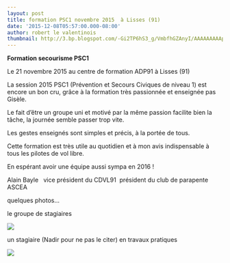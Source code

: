 ```yaml
---
layout: post
title: formation PSC1 novembre 2015  à Lisses (91)
date: '2015-12-08T05:57:00.000-08:00'
author: robert le valentinois
thumbnail: http://3.bp.blogspot.com/-Gi2TP6hS3_g/VmbfhGZAnyI/AAAAAAAAApI/I6gK50lX78s/s72-c/20151121_184600.jpg
---
```


**Formation secourisme PSC1**

Le 21 novembre 2015 au centre de formation ADP91 à Lisses (91)

  

  

 La session 2015 PSC1 (Prévention et Secours Civiques de niveau 1) est encore un bon cru, grâce à la formation très passionnée et enseignée pas Gisèle.

 Le fait d’être un groupe uni et motivé par la même passion facilite bien la tâche, la journée semble passer trop vite.

 Les gestes enseignés sont simples et précis, à la portée de tous.

 Cette formation est très utile au quotidien et à mon avis indispensable à tous les pilotes de vol libre.

 En espérant avoir une équipe aussi sympa en 2016&nbsp;!

  

  

  

<!--[if gte mso 9]><xml> <w:WordDocument> <w:View>Normal</w:View> <w:Zoom>0</w:Zoom> <w:TrackMoves/> <w:TrackFormatting/> <w:HyphenationZone>21</w:HyphenationZone> <w:PunctuationKerning/> <w:ValidateAgainstSchemas/> <w:SaveIfXMLInvalid>false</w:SaveIfXMLInvalid> <w:IgnoreMixedContent>false</w:IgnoreMixedContent> <w:AlwaysShowPlaceholderText>false</w:AlwaysShowPlaceholderText> <w:DoNotPromoteQF/> <w:LidThemeOther>FR</w:LidThemeOther> <w:LidThemeAsian>X-NONE</w:LidThemeAsian> <w:LidThemeComplexScript>X-NONE</w:LidThemeComplexScript> <w:Compatibility> <w:BreakWrappedTables/> <w:SnapToGridInCell/> <w:WrapTextWithPunct/> <w:UseAsianBreakRules/> <w:DontGrowAutofit/> <w:SplitPgBreakAndParaMark/> <w:EnableOpenTypeKerning/> <w:DontFlipMirrorIndents/> <w:OverrideTableStyleHps/> </w:Compatibility> <m:mathPr> <m:mathFont m:val="Cambria Math"/> <m:brkBin m:val="before"/> <m:brkBinSub m:val="&#45;-"/> <m:smallFrac m:val="off"/> <m:dispDef/> <m:lMargin m:val="0"/> <m:rMargin m:val="0"/> <m:defJc m:val="centerGroup"/> <m:wrapIndent m:val="1440"/> <m:intLim m:val="subSup"/> <m:naryLim m:val="undOvr"/> </m:mathPr></w:WordDocument></xml><![endif]--><!--[if gte mso 9]><xml> <w:LatentStyles DefLockedState="false" DefUnhideWhenUsed="true" DefSemiHidden="true" DefQFormat="false" DefPriority="99" LatentStyleCount="267"> <w:LsdException Locked="false" Priority="0" SemiHidden="false" UnhideWhenUsed="false" QFormat="true" Name="Normal"/> <w:LsdException Locked="false" Priority="9" SemiHidden="false" UnhideWhenUsed="false" QFormat="true" Name="heading 1"/> <w:LsdException Locked="false" Priority="9" QFormat="true" Name="heading 2"/> <w:LsdException Locked="false" Priority="9" QFormat="true" Name="heading 3"/> <w:LsdException Locked="false" Priority="9" QFormat="true" Name="heading 4"/> <w:LsdException Locked="false" Priority="9" QFormat="true" Name="heading 5"/> <w:LsdException Locked="false" Priority="9" QFormat="true" Name="heading 6"/> <w:LsdException Locked="false" Priority="9" QFormat="true" Name="heading 7"/> <w:LsdException Locked="false" Priority="9" QFormat="true" Name="heading 8"/> <w:LsdException Locked="false" Priority="9" QFormat="true" Name="heading 9"/> <w:LsdException Locked="false" Priority="39" Name="toc 1"/> <w:LsdException Locked="false" Priority="39" Name="toc 2"/> <w:LsdException Locked="false" Priority="39" Name="toc 3"/> <w:LsdException Locked="false" Priority="39" Name="toc 4"/> <w:LsdException Locked="false" Priority="39" Name="toc 5"/> <w:LsdException Locked="false" Priority="39" Name="toc 6"/> <w:LsdException Locked="false" Priority="39" Name="toc 7"/> <w:LsdException Locked="false" Priority="39" Name="toc 8"/> <w:LsdException Locked="false" Priority="39" Name="toc 9"/> <w:LsdException Locked="false" Priority="35" QFormat="true" Name="caption"/> <w:LsdException Locked="false" Priority="10" SemiHidden="false" UnhideWhenUsed="false" QFormat="true" Name="Title"/> <w:LsdException Locked="false" Priority="0" Name="Default Paragraph Font"/> <w:LsdException Locked="false" Priority="11" SemiHidden="false" UnhideWhenUsed="false" QFormat="true" Name="Subtitle"/> <w:LsdException Locked="false" Priority="22" SemiHidden="false" UnhideWhenUsed="false" QFormat="true" Name="Strong"/> <w:LsdException Locked="false" Priority="20" SemiHidden="false" UnhideWhenUsed="false" QFormat="true" Name="Emphasis"/> <w:LsdException Locked="false" Priority="59" SemiHidden="false" UnhideWhenUsed="false" Name="Table Grid"/> <w:LsdException Locked="false" UnhideWhenUsed="false" Name="Placeholder Text"/> <w:LsdException Locked="false" Priority="1" SemiHidden="false" UnhideWhenUsed="false" QFormat="true" Name="No Spacing"/> <w:LsdException Locked="false" Priority="60" SemiHidden="false" UnhideWhenUsed="false" Name="Light Shading"/> <w:LsdException Locked="false" Priority="61" SemiHidden="false" UnhideWhenUsed="false" Name="Light List"/> <w:LsdException Locked="false" Priority="62" SemiHidden="false" UnhideWhenUsed="false" Name="Light Grid"/> <w:LsdException Locked="false" Priority="63" SemiHidden="false" UnhideWhenUsed="false" Name="Medium Shading 1"/> <w:LsdException Locked="false" Priority="64" SemiHidden="false" UnhideWhenUsed="false" Name="Medium Shading 2"/> <w:LsdException Locked="false" Priority="65" SemiHidden="false" UnhideWhenUsed="false" Name="Medium List 1"/> <w:LsdException Locked="false" Priority="66" SemiHidden="false" UnhideWhenUsed="false" Name="Medium List 2"/> <w:LsdException Locked="false" Priority="67" SemiHidden="false" UnhideWhenUsed="false" Name="Medium Grid 1"/> <w:LsdException Locked="false" Priority="68" SemiHidden="false" UnhideWhenUsed="false" Name="Medium Grid 2"/> <w:LsdException Locked="false" Priority="69" SemiHidden="false" UnhideWhenUsed="false" Name="Medium Grid 3"/> <w:LsdException Locked="false" Priority="70" SemiHidden="false" UnhideWhenUsed="false" Name="Dark List"/> <w:LsdException Locked="false" Priority="71" SemiHidden="false" UnhideWhenUsed="false" Name="Colorful Shading"/> <w:LsdException Locked="false" Priority="72" SemiHidden="false" UnhideWhenUsed="false" Name="Colorful List"/> <w:LsdException Locked="false" Priority="73" SemiHidden="false" UnhideWhenUsed="false" Name="Colorful Grid"/> <w:LsdException Locked="false" Priority="60" SemiHidden="false" UnhideWhenUsed="false" Name="Light Shading Accent 1"/> <w:LsdException Locked="false" Priority="61" SemiHidden="false" UnhideWhenUsed="false" Name="Light List Accent 1"/> <w:LsdException Locked="false" Priority="62" SemiHidden="false" UnhideWhenUsed="false" Name="Light Grid Accent 1"/> <w:LsdException Locked="false" Priority="63" SemiHidden="false" UnhideWhenUsed="false" Name="Medium Shading 1 Accent 1"/> <w:LsdException Locked="false" Priority="64" SemiHidden="false" UnhideWhenUsed="false" Name="Medium Shading 2 Accent 1"/> <w:LsdException Locked="false" Priority="65" SemiHidden="false" UnhideWhenUsed="false" Name="Medium List 1 Accent 1"/> <w:LsdException Locked="false" UnhideWhenUsed="false" Name="Revision"/> <w:LsdException Locked="false" Priority="34" SemiHidden="false" UnhideWhenUsed="false" QFormat="true" Name="List Paragraph"/> <w:LsdException Locked="false" Priority="29" SemiHidden="false" UnhideWhenUsed="false" QFormat="true" Name="Quote"/> <w:LsdException Locked="false" Priority="30" SemiHidden="false" UnhideWhenUsed="false" QFormat="true" Name="Intense Quote"/> <w:LsdException Locked="false" Priority="66" SemiHidden="false" UnhideWhenUsed="false" Name="Medium List 2 Accent 1"/> <w:LsdException Locked="false" Priority="67" SemiHidden="false" UnhideWhenUsed="false" Name="Medium Grid 1 Accent 1"/> <w:LsdException Locked="false" Priority="68" SemiHidden="false" UnhideWhenUsed="false" Name="Medium Grid 2 Accent 1"/> <w:LsdException Locked="false" Priority="69" SemiHidden="false" UnhideWhenUsed="false" Name="Medium Grid 3 Accent 1"/> <w:LsdException Locked="false" Priority="70" SemiHidden="false" UnhideWhenUsed="false" Name="Dark List Accent 1"/> <w:LsdException Locked="false" Priority="71" SemiHidden="false" UnhideWhenUsed="false" Name="Colorful Shading Accent 1"/> <w:LsdException Locked="false" Priority="72" SemiHidden="false" UnhideWhenUsed="false" Name="Colorful List Accent 1"/> <w:LsdException Locked="false" Priority="73" SemiHidden="false" UnhideWhenUsed="false" Name="Colorful Grid Accent 1"/> <w:LsdException Locked="false" Priority="60" SemiHidden="false" UnhideWhenUsed="false" Name="Light Shading Accent 2"/> <w:LsdException Locked="false" Priority="61" SemiHidden="false" UnhideWhenUsed="false" Name="Light List Accent 2"/> <w:LsdException Locked="false" Priority="62" SemiHidden="false" UnhideWhenUsed="false" Name="Light Grid Accent 2"/> <w:LsdException Locked="false" Priority="63" SemiHidden="false" UnhideWhenUsed="false" Name="Medium Shading 1 Accent 2"/> <w:LsdException Locked="false" Priority="64" SemiHidden="false" UnhideWhenUsed="false" Name="Medium Shading 2 Accent 2"/> <w:LsdException Locked="false" Priority="65" SemiHidden="false" UnhideWhenUsed="false" Name="Medium List 1 Accent 2"/> <w:LsdException Locked="false" Priority="66" SemiHidden="false" UnhideWhenUsed="false" Name="Medium List 2 Accent 2"/> <w:LsdException Locked="false" Priority="67" SemiHidden="false" UnhideWhenUsed="false" Name="Medium Grid 1 Accent 2"/> <w:LsdException Locked="false" Priority="68" SemiHidden="false" UnhideWhenUsed="false" Name="Medium Grid 2 Accent 2"/> <w:LsdException Locked="false" Priority="69" SemiHidden="false" UnhideWhenUsed="false" Name="Medium Grid 3 Accent 2"/> <w:LsdException Locked="false" Priority="70" SemiHidden="false" UnhideWhenUsed="false" Name="Dark List Accent 2"/> <w:LsdException Locked="false" Priority="71" SemiHidden="false" UnhideWhenUsed="false" Name="Colorful Shading Accent 2"/> <w:LsdException Locked="false" Priority="72" SemiHidden="false" UnhideWhenUsed="false" Name="Colorful List Accent 2"/> <w:LsdException Locked="false" Priority="73" SemiHidden="false" UnhideWhenUsed="false" Name="Colorful Grid Accent 2"/> <w:LsdException Locked="false" Priority="60" SemiHidden="false" UnhideWhenUsed="false" Name="Light Shading Accent 3"/> <w:LsdException Locked="false" Priority="61" SemiHidden="false" UnhideWhenUsed="false" Name="Light List Accent 3"/> <w:LsdException Locked="false" Priority="62" SemiHidden="false" UnhideWhenUsed="false" Name="Light Grid Accent 3"/> <w:LsdException Locked="false" Priority="63" SemiHidden="false" UnhideWhenUsed="false" Name="Medium Shading 1 Accent 3"/> <w:LsdException Locked="false" Priority="64" SemiHidden="false" UnhideWhenUsed="false" Name="Medium Shading 2 Accent 3"/> <w:LsdException Locked="false" Priority="65" SemiHidden="false" UnhideWhenUsed="false" Name="Medium List 1 Accent 3"/> <w:LsdException Locked="false" Priority="66" SemiHidden="false" UnhideWhenUsed="false" Name="Medium List 2 Accent 3"/> <w:LsdException Locked="false" Priority="67" SemiHidden="false" UnhideWhenUsed="false" Name="Medium Grid 1 Accent 3"/> <w:LsdException Locked="false" Priority="68" SemiHidden="false" UnhideWhenUsed="false" Name="Medium Grid 2 Accent 3"/> <w:LsdException Locked="false" Priority="69" SemiHidden="false" UnhideWhenUsed="false" Name="Medium Grid 3 Accent 3"/> <w:LsdException Locked="false" Priority="70" SemiHidden="false" UnhideWhenUsed="false" Name="Dark List Accent 3"/> <w:LsdException Locked="false" Priority="71" SemiHidden="false" UnhideWhenUsed="false" Name="Colorful Shading Accent 3"/> <w:LsdException Locked="false" Priority="72" SemiHidden="false" UnhideWhenUsed="false" Name="Colorful List Accent 3"/> <w:LsdException Locked="false" Priority="73" SemiHidden="false" UnhideWhenUsed="false" Name="Colorful Grid Accent 3"/> <w:LsdException Locked="false" Priority="60" SemiHidden="false" UnhideWhenUsed="false" Name="Light Shading Accent 4"/> <w:LsdException Locked="false" Priority="61" SemiHidden="false" UnhideWhenUsed="false" Name="Light List Accent 4"/> <w:LsdException Locked="false" Priority="62" SemiHidden="false" UnhideWhenUsed="false" Name="Light Grid Accent 4"/> <w:LsdException Locked="false" Priority="63" SemiHidden="false" UnhideWhenUsed="false" Name="Medium Shading 1 Accent 4"/> <w:LsdException Locked="false" Priority="64" SemiHidden="false" UnhideWhenUsed="false" Name="Medium Shading 2 Accent 4"/> <w:LsdException Locked="false" Priority="65" SemiHidden="false" UnhideWhenUsed="false" Name="Medium List 1 Accent 4"/> <w:LsdException Locked="false" Priority="66" SemiHidden="false" UnhideWhenUsed="false" Name="Medium List 2 Accent 4"/> <w:LsdException Locked="false" Priority="67" SemiHidden="false" UnhideWhenUsed="false" Name="Medium Grid 1 Accent 4"/> <w:LsdException Locked="false" Priority="68" SemiHidden="false" UnhideWhenUsed="false" Name="Medium Grid 2 Accent 4"/> <w:LsdException Locked="false" Priority="69" SemiHidden="false" UnhideWhenUsed="false" Name="Medium Grid 3 Accent 4"/> <w:LsdException Locked="false" Priority="70" SemiHidden="false" UnhideWhenUsed="false" Name="Dark List Accent 4"/> <w:LsdException Locked="false" Priority="71" SemiHidden="false" UnhideWhenUsed="false" Name="Colorful Shading Accent 4"/> <w:LsdException Locked="false" Priority="72" SemiHidden="false" UnhideWhenUsed="false" Name="Colorful List Accent 4"/> <w:LsdException Locked="false" Priority="73" SemiHidden="false" UnhideWhenUsed="false" Name="Colorful Grid Accent 4"/> <w:LsdException Locked="false" Priority="60" SemiHidden="false" UnhideWhenUsed="false" Name="Light Shading Accent 5"/> <w:LsdException Locked="false" Priority="61" SemiHidden="false" UnhideWhenUsed="false" Name="Light List Accent 5"/> <w:LsdException Locked="false" Priority="62" SemiHidden="false" UnhideWhenUsed="false" Name="Light Grid Accent 5"/> <w:LsdException Locked="false" Priority="63" SemiHidden="false" UnhideWhenUsed="false" Name="Medium Shading 1 Accent 5"/> <w:LsdException Locked="false" Priority="64" SemiHidden="false" UnhideWhenUsed="false" Name="Medium Shading 2 Accent 5"/> <w:LsdException Locked="false" Priority="65" SemiHidden="false" UnhideWhenUsed="false" Name="Medium List 1 Accent 5"/> <w:LsdException Locked="false" Priority="66" SemiHidden="false" UnhideWhenUsed="false" Name="Medium List 2 Accent 5"/> <w:LsdException Locked="false" Priority="67" SemiHidden="false" UnhideWhenUsed="false" Name="Medium Grid 1 Accent 5"/> <w:LsdException Locked="false" Priority="68" SemiHidden="false" UnhideWhenUsed="false" Name="Medium Grid 2 Accent 5"/> <w:LsdException Locked="false" Priority="69" SemiHidden="false" UnhideWhenUsed="false" Name="Medium Grid 3 Accent 5"/> <w:LsdException Locked="false" Priority="70" SemiHidden="false" UnhideWhenUsed="false" Name="Dark List Accent 5"/> <w:LsdException Locked="false" Priority="71" SemiHidden="false" UnhideWhenUsed="false" Name="Colorful Shading Accent 5"/> <w:LsdException Locked="false" Priority="72" SemiHidden="false" UnhideWhenUsed="false" Name="Colorful List Accent 5"/> <w:LsdException Locked="false" Priority="73" SemiHidden="false" UnhideWhenUsed="false" Name="Colorful Grid Accent 5"/> <w:LsdException Locked="false" Priority="60" SemiHidden="false" UnhideWhenUsed="false" Name="Light Shading Accent 6"/> <w:LsdException Locked="false" Priority="61" SemiHidden="false" UnhideWhenUsed="false" Name="Light List Accent 6"/> <w:LsdException Locked="false" Priority="62" SemiHidden="false" UnhideWhenUsed="false" Name="Light Grid Accent 6"/> <w:LsdException Locked="false" Priority="63" SemiHidden="false" UnhideWhenUsed="false" Name="Medium Shading 1 Accent 6"/> <w:LsdException Locked="false" Priority="64" SemiHidden="false" UnhideWhenUsed="false" Name="Medium Shading 2 Accent 6"/> <w:LsdException Locked="false" Priority="65" SemiHidden="false" UnhideWhenUsed="false" Name="Medium List 1 Accent 6"/> <w:LsdException Locked="false" Priority="66" SemiHidden="false" UnhideWhenUsed="false" Name="Medium List 2 Accent 6"/> <w:LsdException Locked="false" Priority="67" SemiHidden="false" UnhideWhenUsed="false" Name="Medium Grid 1 Accent 6"/> <w:LsdException Locked="false" Priority="68" SemiHidden="false" UnhideWhenUsed="false" Name="Medium Grid 2 Accent 6"/> <w:LsdException Locked="false" Priority="69" SemiHidden="false" UnhideWhenUsed="false" Name="Medium Grid 3 Accent 6"/> <w:LsdException Locked="false" Priority="70" SemiHidden="false" UnhideWhenUsed="false" Name="Dark List Accent 6"/> <w:LsdException Locked="false" Priority="71" SemiHidden="false" UnhideWhenUsed="false" Name="Colorful Shading Accent 6"/> <w:LsdException Locked="false" Priority="72" SemiHidden="false" UnhideWhenUsed="false" Name="Colorful List Accent 6"/> <w:LsdException Locked="false" Priority="73" SemiHidden="false" UnhideWhenUsed="false" Name="Colorful Grid Accent 6"/> <w:LsdException Locked="false" Priority="19" SemiHidden="false" UnhideWhenUsed="false" QFormat="true" Name="Subtle Emphasis"/> <w:LsdException Locked="false" Priority="21" SemiHidden="false" UnhideWhenUsed="false" QFormat="true" Name="Intense Emphasis"/> <w:LsdException Locked="false" Priority="31" SemiHidden="false" UnhideWhenUsed="false" QFormat="true" Name="Subtle Reference"/> <w:LsdException Locked="false" Priority="32" SemiHidden="false" UnhideWhenUsed="false" QFormat="true" Name="Intense Reference"/> <w:LsdException Locked="false" Priority="33" SemiHidden="false" UnhideWhenUsed="false" QFormat="true" Name="Book Title"/> <w:LsdException Locked="false" Priority="37" Name="Bibliography"/> <w:LsdException Locked="false" Priority="39" QFormat="true" Name="TOC Heading"/> </w:LatentStyles></xml><![endif]--><!--[if gte mso 10]><style> /* Style Definitions */ table.MsoNormalTable {mso-style-name:"Tableau Normal"; mso-tstyle-rowband-size:0; mso-tstyle-colband-size:0; mso-style-noshow:yes; mso-style-priority:99; mso-style-parent:""; mso-padding-alt:0cm 5.4pt 0cm 5.4pt; mso-para-margin:0cm; mso-para-margin-bottom:.0001pt; mso-pagination:widow-orphan; font-size:10.0pt; font-family:"Times New Roman","serif";} </style><![endif]-->

 Alain Bayle&nbsp;&nbsp; vice président du CDVL91&nbsp; président du club de parapente ASCEA  
  
  
  
 quelques photos...  
  
 le groupe de stagiaires

  

[![](http://3.bp.blogspot.com/-Gi2TP6hS3_g/VmbfhGZAnyI/AAAAAAAAApI/I6gK50lX78s/s640/20151121_184600.jpg)](http://3.bp.blogspot.com/-Gi2TP6hS3_g/VmbfhGZAnyI/AAAAAAAAApI/I6gK50lX78s/s1600/20151121_184600.jpg)

  

 un stagiaire (Nadir pour ne pas le citer) en travaux pratiques

  

[![](http://4.bp.blogspot.com/-P5Q-OAHnAiA/VmbgclL5s2I/AAAAAAAAApQ/D8l8AvNEghM/s400/20151121_171042.jpg)](http://4.bp.blogspot.com/-P5Q-OAHnAiA/VmbgclL5s2I/AAAAAAAAApQ/D8l8AvNEghM/s1600/20151121_171042.jpg)
  
  
  
  

  

  

  

  

  

  

  

  

  

  

